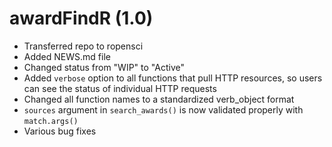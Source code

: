 # awardFindR (1.0)

- Transferred repo to ropensci
- Added NEWS.md file
- Changed status from "WIP" to "Active"
- Added `verbose` option to all functions that pull HTTP resources, so users can see the status of individual HTTP requests
- Changed all function names to a standardized verb_object format
- `sources` argument in `search_awards()` is now validated properly with `match.args()`
- Various bug fixes
